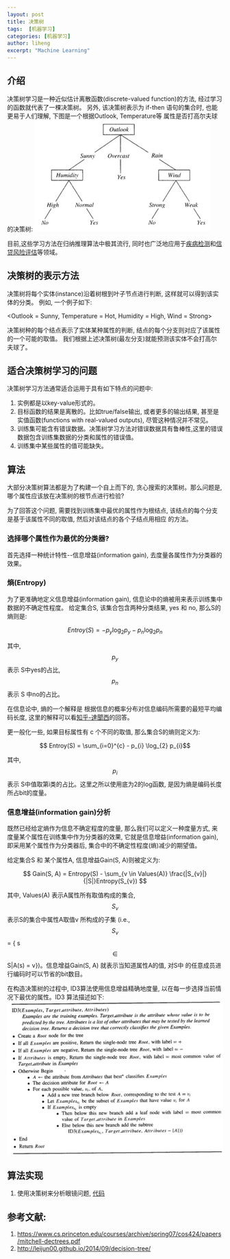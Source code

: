 ```yaml
---
layout: post
title: 决策树
tags:  [机器学习]
categories: [机器学习]
author: liheng
excerpt: "Machine Learning"
---
```

## 介绍

决策树学习是一种近似估计离散函数(discrete-valued function)的方法, 经过学习的函数就代表了一棵决策树。
另外, 该决策树表示为 if-then 语句的集合时, 也能更易于人们理解, 下图是一个根据Outlook, Temperature等
属性是否打高尔夫球的决策树:
![ID3算法](/images/ml/decisionTree/IFELSE.png)

目前,这些学习方法在归纳推理算法中极其流行, 同时也广泛地应用于[疾病检测][DESEASEDIGNOSE]和[信贷风险评估][RISKLOAN]等领域。

## 决策树的表示方法

决策树将每个实体(instance)沿着树根到叶子节点进行判断, 这样就可以得到该实体的分类。
例如, 一个例子如下:

<Outlook = Sunny, Temperature = Hot, Humidity = High, Wind = Strong>


决策树种的每个结点表示了实体某种属性的判断, 结点的每个分支则对应了该属性的一个可能的取值。
我们根据上述决策树(最左分支)就能预测该实体不会打高尔夫球了。 

## 适合决策树学习的问题

决策树学习方法通常适合运用于具有如下特点的问题中:

1. 实例都是以key-value形式的。
2. 目标函数的结果是离散的。比如true/false输出, 或者更多的输出结果, 甚至是实值函数(functions with real-valued outputs), 尽管这种情况并不常见。
3. 训练集可能含有错误数据。决策树学习方法对错误数据具有鲁棒性,这里的错误数据包含训练集数据的分类和属性的错误值。
4. 训练集中某些属性的值可能缺失。

## 算法

大部分决策树算法都是为了构建一个自上而下的, 贪心搜索的决策树。那么问题是, 哪个属性应该放在决策树的根节点进行检验?

为了回答这个问题, 需要找到训练集中最优的属性作为根结点, 该结点的每个分支是基于该属性不同的取值, 然后对该结点的各个子结点用相应
的方法。


### 选择哪个属性作为最优的分类器?

首先选择一种统计特性--信息增益(information gain), 去度量各属性作为分类器的效果。


### 熵(Entropy)

为了更准确地定义信息增益(information gain), 信息论中的熵被用来表示训练集中数据的不确定性程度。
给定集合S, 该集合包含两种分类结果, yes 和 no, 那么S的熵则是:

$$ Entroy(S) = - p_{y} \log_{2} p_{y} - p_{n} \log_{2} p_{n} $$

其中, $$p_{y}$$ 表示 S中yes的占比, $$p_{n}$$ 表示 S 中no的占比。

在信息论中, 熵的一个解释是 根据信息的概率分布对信息编码所需要的最短平均编码长度, 这里的解释可以看[知乎-達聞西][ZHIHULIANWENXI]的回答。

更一般化一些, 如果目标属性有 c 个不同的取值, 那么集合S的熵则定义为:

$$ Entroy(S) = \sum_{i=0}^{c} - p_{i} \log_{2} p_{i}$$

其中, $$p_{i}$$ 表示 S中值取第i类的占比。这里之所以使用底为2的log函数, 是因为熵是编码长度所占bit的度量。

### 信息增益(information gain)分析

既然已经给定熵作为信息不确定程度的度量, 那么我们可以定义一种度量方式, 来度量某个属性在训练集中作为分类器的效果,
它就是信息增益(information gain), 即采用某个属性作为分类器后, 集合中的不确定性程度(熵)减少的期望值。

给定集合S 和 某个属性A, 信息增益Gain(S, A)则被定义为:

$$ Gain(S, A) = Entropy(S) - \sum_{v \in Values(A)} \frac{|S_{v}|}{|S|}Entropy(S_{v}) $$

其中, Values(A) 表示A属性所有取值构成的集合, $$S_{v}$$ 表示S的集合中属性A取值v 所构成的子集
(i.e., $$S_{v}$$ = { s $$\in$$ S|A(s) = v})。信息增益Gain(S, A) 就表示当知道属性A的值, 对S中
的任意成员进行编码时可以节省的bit数目。

在构造决策树的过程中, ID3算法使用信息增益精确地度量, 以在每一步选择当前情况下最优的属性。ID3 算法描述如下:
![ID3算法](/images/ml/decisionTree/ID3.png)

## 算法实现

1. 使用决策树来分析眼镜问题, [代码][LENCODE]

[ZHIHULIANWENXI]: https://www.zhihu.com/question/22178202
[DESEASEDIGNOSE]: https://sites.google.com/a/lclark.edu/drake/courses/ai/decision-trees-heart-disease
[RISKLOAN]: http://courses.media.mit.edu/2008fall/mas622j/Projects/CharlieCocoErnestoMatt/decision_trees/
[LENCODE]: https://github.com/HengGeneral/machineLearning

## 参考文献:

1. https://www.cs.princeton.edu/courses/archive/spring07/cos424/papers/mitchell-dectrees.pdf
2. http://leijun00.github.io/2014/09/decision-tree/